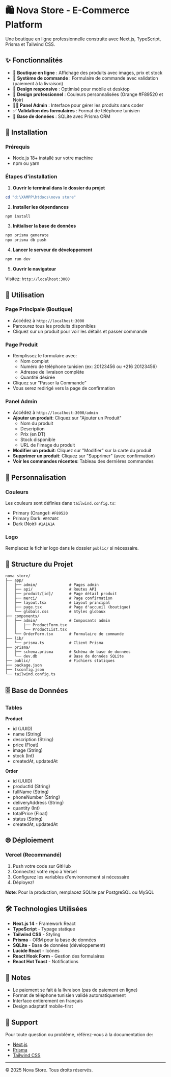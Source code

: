 # 🛍️ Nova Store - E-Commerce Platform

Une boutique en ligne professionnelle construite avec Next.js, TypeScript, Prisma et Tailwind CSS.

## ✨ Fonctionnalités

- 🏪 **Boutique en ligne** : Affichage des produits avec images, prix et stock
- 🛒 **Système de commande** : Formulaire de commande avec validation (paiement à la livraison)
- 📱 **Design responsive** : Optimisé pour mobile et desktop
- 🎨 **Design professionnel** : Couleurs personnalisées (Orange #F89520 et Noir)
- 👨‍💼 **Panel Admin** : Interface pour gérer les produits sans coder
- ✅ **Validation des formulaires** : Format de téléphone tunisien
- 💾 **Base de données** : SQLite avec Prisma ORM

## 🚀 Installation

### Prérequis

- Node.js 18+ installé sur votre machine
- npm ou yarn

### Étapes d'installation

1. **Ouvrir le terminal dans le dossier du projet**

```powershell
cd "d:\XAMPP\htdocs\nova store"
```

2. **Installer les dépendances**

```powershell
npm install
```

3. **Initialiser la base de données**

```powershell
npx prisma generate
npx prisma db push
```

4. **Lancer le serveur de développement**

```powershell
npm run dev
```

5. **Ouvrir le navigateur**

Visitez: `http://localhost:3000`

## 📖 Utilisation

### Page Principale (Boutique)
- Accédez à `http://localhost:3000`
- Parcourez tous les produits disponibles
- Cliquez sur un produit pour voir les détails et passer commande

### Page Produit
- Remplissez le formulaire avec:
  - Nom complet
  - Numéro de téléphone tunisien (ex: 20123456 ou +216 20123456)
  - Adresse de livraison complète
  - Quantité désirée
- Cliquez sur "Passer la Commande"
- Vous serez redirigé vers la page de confirmation

### Panel Admin
- Accédez à `http://localhost:3000/admin`
- **Ajouter un produit**: Cliquez sur "Ajouter un Produit"
  - Nom du produit
  - Description
  - Prix (en DT)
  - Stock disponible
  - URL de l'image du produit
- **Modifier un produit**: Cliquez sur "Modifier" sur la carte du produit
- **Supprimer un produit**: Cliquez sur "Supprimer" (avec confirmation)
- **Voir les commandes récentes**: Tableau des dernières commandes

## 🎨 Personnalisation

### Couleurs
Les couleurs sont définies dans `tailwind.config.ts`:
- Primary (Orange): `#F89520`
- Primary Dark: `#E07A0C`
- Dark (Noir): `#1A1A1A`

### Logo
Remplacez le fichier logo dans le dossier `public/` si nécessaire.

## 📂 Structure du Projet

```
nova store/
├── app/
│   ├── admin/              # Pages admin
│   ├── api/                # Routes API
│   ├── produit/[id]/       # Page détail produit
│   ├── merci/              # Page confirmation
│   ├── layout.tsx          # Layout principal
│   ├── page.tsx            # Page d'accueil (boutique)
│   └── globals.css         # Styles globaux
├── components/
│   ├── admin/              # Composants admin
│   │   ├── ProductForm.tsx
│   │   └── ProductList.tsx
│   └── OrderForm.tsx       # Formulaire de commande
├── lib/
│   └── prisma.ts           # Client Prisma
├── prisma/
│   ├── schema.prisma       # Schéma de base de données
│   └── dev.db              # Base de données SQLite
├── public/                 # Fichiers statiques
├── package.json
├── tsconfig.json
└── tailwind.config.ts
```

## 🗄️ Base de Données

### Tables

**Product**
- id (UUID)
- name (String)
- description (String)
- price (Float)
- image (String)
- stock (Int)
- createdAt, updatedAt

**Order**
- id (UUID)
- productId (String)
- fullName (String)
- phoneNumber (String)
- deliveryAddress (String)
- quantity (Int)
- totalPrice (Float)
- status (String)
- createdAt, updatedAt

## 🌐 Déploiement

### Vercel (Recommandé)

1. Push votre code sur GitHub
2. Connectez votre repo à Vercel
3. Configurez les variables d'environnement si nécessaire
4. Déployez!

**Note**: Pour la production, remplacez SQLite par PostgreSQL ou MySQL

## 🛠️ Technologies Utilisées

- **Next.js 14** - Framework React
- **TypeScript** - Typage statique
- **Tailwind CSS** - Styling
- **Prisma** - ORM pour la base de données
- **SQLite** - Base de données (développement)
- **Lucide React** - Icônes
- **React Hook Form** - Gestion des formulaires
- **React Hot Toast** - Notifications

## 📝 Notes

- Le paiement se fait à la livraison (pas de paiement en ligne)
- Format de téléphone tunisien validé automatiquement
- Interface entièrement en français
- Design adaptatif mobile-first

## 🤝 Support

Pour toute question ou problème, référez-vous à la documentation de:
- [Next.js](https://nextjs.org/docs)
- [Prisma](https://www.prisma.io/docs)
- [Tailwind CSS](https://tailwindcss.com/docs)

---

© 2025 Nova Store. Tous droits réservés.
